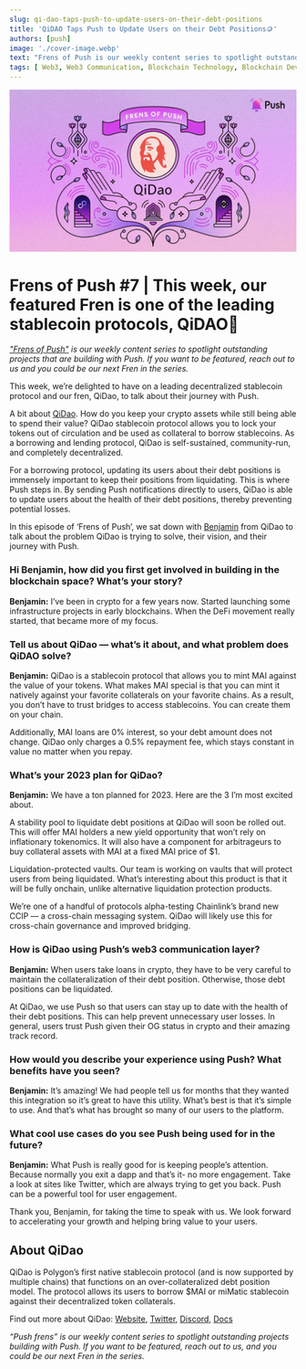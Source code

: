 ```yaml
---
slug: qi-dao-taps-push-to-update-users-on-their-debt-positions
title: 'QiDAO Taps Push to Update Users on their Debt Positions🪙'
authors: [push]
image: './cover-image.webp'
text: "Frens of Push is our weekly content series to spotlight outstanding projects that are building with Push. If you want to be featured, reach out to us and you could be our next Fren in the series."
tags: [ Web3, Web3 Communication, Blockchain Technology, Blockchain Development, Frensofpush]
---
```

![Cover image of QiDAO Taps Push to Update Users on their Debt Positions🪙](./cover-image.webp)
<!--truncate-->

<!--customheaderpoint-->
# Frens of Push #7 | This week, our featured Fren is one of the leading stablecoin protocols, QiDAO🎉

<i>
    <a href='https://medium.com/push-protocol/tagged/frensofpush'>"Frens of Push"</a> is our weekly content series to spotlight outstanding projects that are building with Push. If you want to be featured, reach out to us and you could be our next Fren in the series.
</i>


This week, we’re delighted to have on a leading decentralized stablecoin protocol and our fren, QiDao, to talk about their journey with Push.

A bit about [QiDao](https://www.mai.finance/). How do you keep your crypto assets while still being able to spend their value? QiDao stablecoin protocol allows you to lock your tokens out of circulation and be used as collateral to borrow stablecoins. As a borrowing and lending protocol, QiDao is self-sustained, community-run, and completely decentralized.

For a borrowing protocol, updating its users about their debt positions is immensely important to keep their positions from liquidating. This is where Push steps in. By sending Push notifications directly to users, QiDao is able to update users about the health of their debt positions, thereby preventing potential losses.

In this episode of ‘Frens of Push’, we sat down with [Benjamin](https://twitter.com/Benjamin918_) from QiDao to talk about the problem QiDao is trying to solve, their vision, and their journey with Push.


### Hi Benjamin, how did you first get involved in building in the blockchain space? What’s your story?
<b>Benjamin:</b> I’ve been in crypto for a few years now. Started launching some infrastructure projects in early blockchains. When the DeFi movement really started, that became more of my focus.

### Tell us about QiDao — what’s it about, and what problem does QiDAO solve?
<b>Benjamin:</b> QiDao is a stablecoin protocol that allows you to mint MAI against the value of your tokens. What makes MAI special is that you can mint it natively against your favorite collaterals on your favorite chains. As a result, you don’t have to trust bridges to access stablecoins. You can create them on your chain.

Additionally, MAI loans are 0% interest, so your debt amount does not change. QiDao only charges a 0.5% repayment fee, which stays constant in value no matter when you repay.

### What’s your 2023 plan for QiDao?
<b>Benjamin:</b> We have a ton planned for 2023. Here are the 3 I’m most excited about.

A stability pool to liquidate debt positions at QiDao will soon be rolled out. This will offer MAI holders a new yield opportunity that won’t rely on inflationary tokenomics. It will also have a component for arbitrageurs to buy collateral assets with MAI at a fixed MAI price of $1.

Liquidation-protected vaults. Our team is working on vaults that will protect users from being liquidated. What’s interesting about this product is that it will be fully onchain, unlike alternative liquidation protection products.

We’re one of a handful of protocols alpha-testing Chainlink’s brand new CCIP — a cross-chain messaging system. QiDao will likely use this for cross-chain governance and improved bridging.

### How is QiDao using Push’s web3 communication layer?
<b>Benjamin:</b> When users take loans in crypto, they have to be very careful to maintain the collateralization of their debt position. Otherwise, those debt positions can be liquidated.

At QiDao, we use Push so that users can stay up to date with the health of their debt positions. This can help prevent unnecessary user losses. In general, users trust Push given their OG status in crypto and their amazing track record.

### How would you describe your experience using Push? What benefits have you seen?
<b>Benjamin:</b> It’s amazing! We had people tell us for months that they wanted this integration so it’s great to have this utility. What’s best is that it’s simple to use. And that’s what has brought so many of our users to the platform.

### What cool use cases do you see Push being used for in the future?
<b>Benjamin:</b> What Push is really good for is keeping people’s attention. Because normally you exit a dapp and that’s it- no more engagement. Take a look at sites like Twitter, which are always trying to get you back. Push can be a powerful tool for user engagement.

Thank you, Benjamin, for taking the time to speak with us. We look forward to accelerating your growth and helping bring value to your users.

## About QiDao
QiDao is Polygon’s first native stablecoin protocol (and is now supported by multiple chains) that functions on an over-collateralized debt position model. The protocol allows its users to borrow $MAI or miMatic stablecoin against their decentralized token collaterals.

Find out more about QiDao: [Website](https://app.mai.finance/), [Twitter](https://twitter.com/QiDaoProtocol?ref_src=twsrc%5Egoogle%7Ctwcamp%5Eserp%7Ctwgr%5Eauthor), [Discord](https://discord.com/invite/mQq55j65xJ), [Docs](https://docs.mai.finance/introduction-1)



<i>
    “Push frens” is our weekly content series to spotlight outstanding projects building with Push. If you want to be featured, reach out to us, and you could be our next Fren in the series.
</i>



